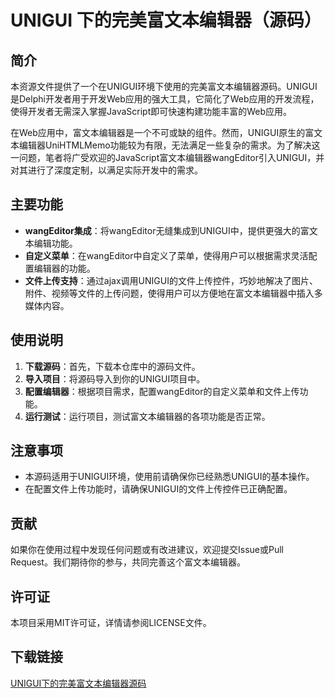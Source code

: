 # UNIGUI 下的完美富文本编辑器（源码）

## 简介

本资源文件提供了一个在UNIGUI环境下使用的完美富文本编辑器源码。UNIGUI是Delphi开发者用于开发Web应用的强大工具，它简化了Web应用的开发流程，使得开发者无需深入掌握JavaScript即可快速构建功能丰富的Web应用。

在Web应用中，富文本编辑器是一个不可或缺的组件。然而，UNIGUI原生的富文本编辑器UniHTMLMemo功能较为有限，无法满足一些复杂的需求。为了解决这一问题，笔者将广受欢迎的JavaScript富文本编辑器wangEditor引入UNIGUI，并对其进行了深度定制，以满足实际开发中的需求。

## 主要功能

- **wangEditor集成**：将wangEditor无缝集成到UNIGUI中，提供更强大的富文本编辑功能。
- **自定义菜单**：在wangEditor中自定义了菜单，使得用户可以根据需求灵活配置编辑器的功能。
- **文件上传支持**：通过ajax调用UNIGUI的文件上传控件，巧妙地解决了图片、附件、视频等文件的上传问题，使得用户可以方便地在富文本编辑器中插入多媒体内容。

## 使用说明

1. **下载源码**：首先，下载本仓库中的源码文件。
2. **导入项目**：将源码导入到你的UNIGUI项目中。
3. **配置编辑器**：根据项目需求，配置wangEditor的自定义菜单和文件上传功能。
4. **运行测试**：运行项目，测试富文本编辑器的各项功能是否正常。

## 注意事项

- 本源码适用于UNIGUI环境，使用前请确保你已经熟悉UNIGUI的基本操作。
- 在配置文件上传功能时，请确保UNIGUI的文件上传控件已正确配置。

## 贡献

如果你在使用过程中发现任何问题或有改进建议，欢迎提交Issue或Pull Request。我们期待你的参与，共同完善这个富文本编辑器。

## 许可证

本项目采用MIT许可证，详情请参阅LICENSE文件。

## 下载链接

[UNIGUI下的完美富文本编辑器源码](https://pan.quark.cn/s/9b2d4620c1ee)